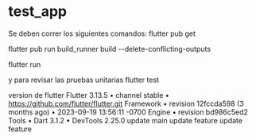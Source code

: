 # test_app
Se deben correr los siguientes comandos:
flutter pub get

flutter pub run build_runner build --delete-conflicting-outputs

flutter run

y para revisar las pruebas unitarias
flutter test

version de flutter
Flutter 3.13.5 • channel stable • https://github.com/flutter/flutter.git
Framework • revision 12fccda598 (3 months ago) • 2023-09-19 13:56:11 -0700
Engine • revision bd986c5ed2
Tools • Dart 3.1.2 • DevTools 2.25.0
update main
update feature
update feature

